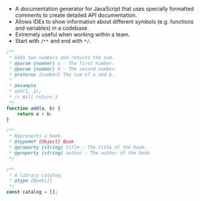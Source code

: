 - A documentation generator for JavaScript that uses specially formatted comments to create detailed API documentation. 
- Allows IDEs to show information about different symbols (e.g. functions and variables) in a codebase.
- Extremely useful when working within a team.
- Start with `/**` and end with `*/`.

```js
/**
 * Adds two numbers and returns the sum.
 * @param {number} a - The first number.
 * @param {number} b - The second number.
 * @returns {number} The sum of a and b.
 * 
 * @example
 * add(1, 2);
 * // Will return 3
 */
function add(a, b) {
    return a + b;
}
```

```js
/**
 * Represents a book.
 * @typedef {Object} Book
 * @property {string} title - The title of the book.
 * @property {string} author - The author of the book.
 */

/**
 * A library catalog.
 * @type {Book[]}
 */
const catalog = [];
```